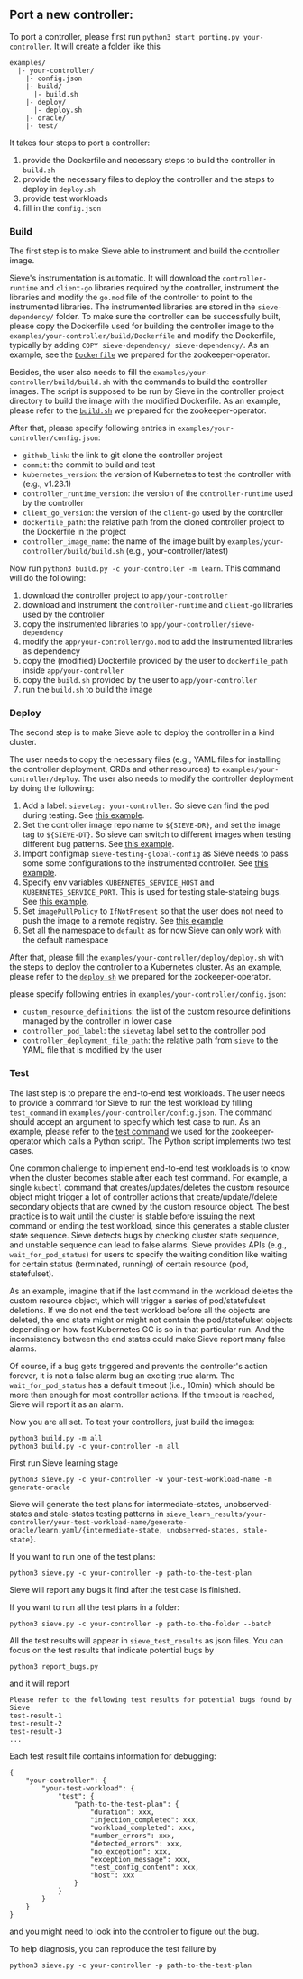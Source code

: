 ## Port a new controller:
To port a controller, please first run `python3 start_porting.py your-controller`.
It will create a folder like this
```
examples/
  |- your-controller/
    |- config.json
    |- build/
      |- build.sh
    |- deploy/
      |- deploy.sh
    |- oracle/
    |- test/
```
It takes four steps to port a controller:
1. provide the Dockerfile and necessary steps to build the controller in `build.sh`
2. provide the necessary files to deploy the controller and the steps to deploy in `deploy.sh`
3. provide test workloads
4. fill in the `config.json`

### Build
The first step is to make Sieve able to instrument and build the controller image.

Sieve's instrumentation is automatic. It will download the `controller-runtime` and `client-go` libraries required by the controller, instrument the libraries and modify the `go.mod` file of the controller to point to the instrumented libraries. The instrumented libraries are stored in the `sieve-dependency/` folder. To make sure the controller can be successfully built, please copy the Dockerfile used for building the controller image to the `examples/your-controller/build/Dockerfile` and modify the Dockerfile, typically by adding `COPY sieve-dependency/ sieve-dependency/`. As an example, see the [`Dockerfile`](../examples/zookeeper-operator/build/Dockerfile#L17) we prepared for the zookeeper-operator.

Besides, the user also needs to fill the `examples/your-controller/build/build.sh` with the commands to build the controller images. The script is supposed to be run by Sieve in the controller project directory to build the image with the modified Dockerfile. As an example, please refer to the [`build.sh`](../examples/zookeeper-operator/build/build.sh) we prepared for the zookeeper-operator.

After that, please specify following entries in `examples/your-controller/config.json`:
- `github_link`: the link to git clone the controller project
- `commit`: the commit to build and test
- `kubernetes_version`: the version of Kubernetes to test the controller with (e.g., v1.23.1)
- `controller_runtime_version`: the version of the `controller-runtime` used by the controller
- `client_go_version`: the version of the `client-go` used by the controller
- `dockerfile_path`: the relative path from the cloned controller project to the Dockerfile in the project
- `controller_image_name`: the name of the image built by `examples/your-controller/build/build.sh` (e.g., your-controller/latest)

Now run `python3 build.py -c your-controller -m learn`. This command will do the following:
1. download the controller project to `app/your-controller`
2. download and instrument the `controller-runtime` and `client-go` libraries used by the controller
3. copy the instrumented libraries to `app/your-controller/sieve-dependency`
4. modify the `app/your-controller/go.mod` to add the instrumented libraries as dependency
5. copy the (modified) Dockerfile provided by the user to `dockerfile_path` inside `app/your-controller`
6. copy the `build.sh` provided by the user to `app/your-controller`
7. run the `build.sh` to build the image


### Deploy
The second step is to make Sieve able to deploy the controller in a kind cluster.

The user needs to copy the necessary files (e.g., YAML files for installing the controller deployment, CRDs and other resources) to `examples/your-controller/deploy`. The user also needs to modify the controller deployment by doing the following:
1. Add a label: `sievetag: your-controller`. So sieve can find the pod during testing. See [this example](../examples/zookeeper-operator/deploy/default_ns/operator.yaml#L10).
2. Set the controller image repo name to `${SIEVE-DR}`, and set the image tag to `${SIEVE-DT}`. So sieve can switch to different images when testing different bug patterns. See [this example](../examples/zookeeper-operator/deploy/default_ns/operator.yaml#L21).
3. Import configmap `sieve-testing-global-config` as Sieve needs to pass some some configurations to the instrumented controller. See [this example](../examples/zookeeper-operator/deploy/default_ns/operator.yaml#L44).
4. Specify env variables `KUBERNETES_SERVICE_HOST` and `KUBERNETES_SERVICE_PORT`. This is used for testing stale-stateing bugs. See [this example](../examples/zookeeper-operator/deploy/default_ns/operator.yaml#L39).
5. Set `imagePullPolicy` to `IfNotPresent` so that the user does not need to push the image to a remote registry. See [this example](../examples/zookeeper-operator/deploy/default_ns/operator.yaml#L27)
6. Set all the namespace to `default` as for now Sieve can only work with the default namespace

After that, please fill the `examples/your-controller/deploy/deploy.sh` with the steps to deploy the controller to a Kubernetes cluster. As an example, please refer to the [`deploy.sh`](../examples/zookeeper-operator/deploy/deploy.sh) we prepared for the zookeeper-operator.

please specify following entries in `examples/your-controller/config.json`:
- `custom_resource_definitions`: the list of the custom resource definitions managed by the controller in lower case
- `controller_pod_label`: the `sievetag` label set to the controller pod
- `controller_deployment_file_path`: the relative path from `sieve` to the YAML file that is modified by the user

### Test
The last step is to prepare the end-to-end test workloads. The user needs to provide a command for Sieve to run the test workload by filling `test_command` in `examples/your-controller/config.json`. The command should accept an argument to specify which test case to run. As an example, please refer to the [test command](../examples/zookeeper-operator/config.json#L9) we used for the zookeeper-operator which calls a Python script. The Python script implements two test cases.

One common challenge to implement end-to-end test workloads is to know when the cluster becomes stable after each test command. For example, a single `kubectl` command that creates/updates/deletes the custom resource object might trigger a lot of controller actions that create/update//delete secondary objects that are owned by the custom resource object. The best practice is to wait until the cluster is stable before issuing the next command or ending the test workload, since this generates a stable cluster state sequence. Sieve detects bugs by checking cluster state sequence, and unstable sequence can lead to false alarms. Sieve provides APIs (e.g., `wait_for_pod_status`) for users to specify the waiting condition like waiting for certain status (terminated, running) of certain resource (pod, statefulset).

As an example, imagine that if the last command in the workload deletes the custom resource object, which will trigger a series of pod/statefulset deletions. If we do not end the test workload before all the objects are deleted, the end state might or might not contain the pod/statefulset objects depending on how fast Kubernetes GC is so in that particular run. And the inconsistency between the end states could make Sieve report many false alarms.

Of course, if a bug gets triggered and prevents the controller's action forever, it is not a false alarm bug an exciting true alarm. The `wait_for_pod_status` has a default timeout (i.e., 10min) which should be more than enough for most controller actions. If the timeout is reached, Sieve will report it as an alarm.

Now you are all set. To test your controllers, just build the images:
```
python3 build.py -m all
python3 build.py -c your-controller -m all
```
First run Sieve learning stage
```
python3 sieve.py -c your-controller -w your-test-workload-name -m generate-oracle
```
Sieve will generate the test plans for intermediate-states, unobserved-states and stale-states testing patterns in `sieve_learn_results/your-controller/your-test-workload-name/generate-oracle/learn.yaml/{intermediate-state, unobserved-states, stale-state}`.

If you want to run one of the test plans:
```
python3 sieve.py -c your-controller -p path-to-the-test-plan
```
Sieve will report any bugs it find after the test case is finished.

If you want to run all the test plans in a folder:
```
python3 sieve.py -c your-controller -p path-to-the-folder --batch
```
All the test results will appear in `sieve_test_results` as json files.
You can focus on the test results that indicate potential bugs by
```
python3 report_bugs.py
```
and it will report
```
Please refer to the following test results for potential bugs found by Sieve
test-result-1
test-result-2
test-result-3
...
```

Each test result file contains information for debugging:
```
{
    "your-controller": {
        "your-test-workload": {
            "test": {
                "path-to-the-test-plan": {
                    "duration": xxx,
                    "injection_completed": xxx,
                    "workload_completed": xxx,
                    "number_errors": xxx,
                    "detected_errors": xxx,
                    "no_exception": xxx,
                    "exception_message": xxx,
                    "test_config_content": xxx,
                    "host": xxx
                }
            }
        }
    }
}
```
and you might need to look into the controller to figure out the bug.

To help diagnosis, you can reproduce the test failure by
```
python3 sieve.py -c your-controller -p path-to-the-test-plan
```
